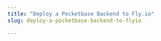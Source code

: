 ```yaml
---
title: "Deploy a Pocketbase Backend to Fly.io"
slug: deploy-a-pocketbase-backend-to-flyio

---
```


